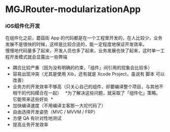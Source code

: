 # MGJRouter-modularizationApp
### iOS组件化开发  
在组件化之前，蘑菇街 App 的代码都是在一个工程里开发的，在人比较少，业务发展不是很快的时候，这样是比较合适的，能一定程度地保证开发效率。  
慢慢地代码量多了起来，开发人员也多了起来，业务发展也快了起来，这时单一工程开发模式就会显露出一些弊端  
- 耦合比较严重（因为没有明确的约束，「组件」间引用的现象会比较多）  
- 容易出现冲突（尤其是使用 Xib，还有就是 Xcode Project，虽说有 脚本 可以改善）  
- 业务方的开发效率不够高（只关心自己的组件，却要编译整个项目，与其他不相干的代码糅合在一起）  
*为了解决这些问题，就采取了「组件化」策略。它能带来这些好处  *
- 加快编译速度（不用编译主客那一大坨代码了）  
- 自由选择开发姿势（MVC / MVVM / FRP）  
- 方便 QA 有针对性地测试  
- 提高业务开发效率  
